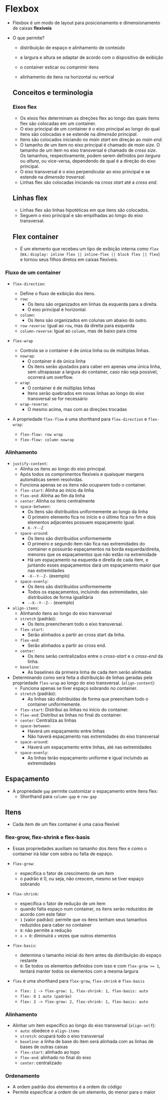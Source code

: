 # Flexbox

- Flexbox é um modo de layout para posicionamento e dimensionamento de caixas **flexíveis**

- O que permite?

  - distribuição de espaço e alinhamento de conteúdo
  - a largura e altura se adaptar de acordo com o dispositivo de exibição
  - o container esticar ou comprimir itens

  - alinhamento de itens na horizontal ou vertical

  ## Conceitos e terminologia

  ### Eixos flex

  - Os eixos flex determinam as direções flex ao longo das quais items flex são colocadas em um container.
  - O eixo principal de um container é o eixo principal ao longo do qual itens são colocadas e se estende na *dimensão principal*.
  - Itens são colocados iniciando no *main start* em direção ao *main end*.
  - O tamanho de um item no eixo principal é chamado de *main size*. O tamanho de um item no eixo transversal é chamado de *cross size*. Os tamanhos, respectivamente, podem serem definidos por *largura* ou *altura*, ou vice-versa, dependendo de qual é a direção do eixo principal.
  - O eixo transversal é o eixo perpendicular ao eixo principal e se estende na *dimensão traversal*.
  - Linhas flex são colocadas iniciando na *cross start* até a *cross end*.

  ## Linhas flex

  - Linhas flex são linhas hipotéticas em que itens são colocados.
  - Seguem o eixo principal e são empilhadas ao longo do eixo transversal.

  ## Flex container

  -  É um elemento que recebeu um tipo de exibição interna como `flex` (ex.: `display: inline flex || inline-flex || block flex || flex`) e tornou seus filhos diretos em caixas flexíveis.

### Fluxo de um container

- `flex-direction`:
  - Define o fluxo de exibição dos itens.
  - `row`:
    - Os itens são organizados em linhas da esquerda para a direita.
    - O eixo principal é horizontal.
  - `column`:
    - Os itens são organizados em colunas um abaixo do outro.
  - `row-reverse`: Igual ao `row`, mas da direita para esquerda
  - `column-reverse`: Igual ao `column`, mas de baixo para cima
  
- `flex-wrap`
  - Controla se o container é de única linha ou de múltiplas linhas.
  - `nowrap`:
    - O container é de única linha
    - Os itens serão ajustados para caber em apenas uma única linha, sem ultrapassar a largura do container, caso não seja possível, ocorrerá um overflow.
  - `wrap`:
    - O container é de múltiplas linhas
    - Itens serão quebrados em novas linhas ao longo do eixo transversal se for necessário
  - `wrap-reverse`:
    - O mesmo acima, mas com as direções trocadas
  
- A propriedade `flex-flow` é uma shorthand para `flex-direction` e `flex-wrap`:
  - `flex-flow: row wrap`
  - `flex-flow: column nowrap`

### Alinhamento

- `justify-content`:
  - Alinha os itens ao longo do eixo principal.
  - Após todos os comprimentos flexíveis e quaisquer margens automáticas serem resolvidas.
  - Funciona apenas se os itens não ocuparem todo o container.
  - `flex-start`: Alinha ao início da linha
  - `flex-end`: Alinha ao fim da linha
  - `center`: Alinha os itens centralmente
  - `space-between`:
    - Os itens são distribuídos uniformemente ao longo da linha
    - O primeiro elemento fica no início e o último fica no fim e dois elementos adjacentes possuem espaçamento igual.
    - `X--Y--Z`
  - `space-around`:
    - Os itens são distribuídos uniformemente
    - O primeiro e segundo item não fica nas extremidades do container e possuirão espaçamentos na borda esquerda/direita, menores que os espaçamentos que não estão na extremidade
    - Há um espaçamento na esquerda e direita de cada item, e juntando esses espaçamentos dará um espaçamento maior que nas extremidades
    - `-X--Y--Z-` (exemplo)
  - `space-evenly`:
    - Os ítens são distribuídos uniformemente
    - Todos os espaçamentos, incluindo das extremidades, são distribuídos de forma igualitária
    - `--X--Y--Z--` (exemplo)
- `align-items`:
  - Alinhando itens ao longo do eixo transversal
  - `stretch` (padrão):
    - Os itens preencheram todo o eixo transversal.
  - `flex-start`:
    - Serão alinhados a partir ao cross start da linha.
  - `flex-end`:
    - Serão alinhados a partir ao cross end.
  - `center`:
    - Os itens serão centralizados entre o *cross-start* e o *cross-end* da linha.
  - `baseline`:
    - As baselines da primeira linha de cada item serão alinhadas
- Determinando como será feita a distribuição de linhas geradas pela propriedade `flex-wrap` ao longo do eixo transversal. (`align-content`):
  - Funciona apenas se tiver espaço sobrando no container.
  - `stretch` (padrão):
    - As linhas são distribuídas de forma que preencham todo o container uniformemente.
  - `flex-start`: Distribui as linhas no início do container.
  - `flex-end`: Distribui as linhas no final do container.
  - `center`: Centraliza as linhas
  - `space-between`:
    - Haverá um espaçamento entre linhas
    - Não haverá espaçamento nas extremidades do eixo transversal
  - `space-around`:
    - Haverá um espaçamento entre linhas, até nas extremidades
  - `space-evenly`:
    - As linhas terão espaçamento uniforme e igual incluindo as extremidades

## Espaçamento

- A propriedade `gap` permite customizar o espaçamento entre itens flex:
  - Shorthand para `column-gap` e `row-gap`

## Itens

- Cada item de um flex container é uma caixa flexível

### flex-grow, flex-shrink e flex-basis

- Essas propriedades auxiliam no tamanho dos itens flex e como o container irá lidar com sobra ou falta de espaço.
- `flex-grow`:
  - especifica o fator de crescimento de um item
  - o padrão é 0, ou seja, não crescem, mesmo se tiver espaço sobrando

- `flex-shrink`:
  - especifica o fator de redução de um item
  - quando falta espaço num container, os itens serão reduzidos de acordo com este fator
  - `1` (valor padrão): permite que os itens tenham seus tamanhos reduzidos para caber no container
  - `0`: não permite a redução
  - `x > 0`: diminuirá `x` vezes que outros elementos 

- `flex-basis`:
  - determina o tamanho inicial do item antes da distribuição do espaço restante
  - `0`: Se todos os elementos definidos com isso e com `flex-grow >= 1`, tentará manter todos os elementos com a mesma largura

- `flex` é uma shorthand para `flex-grow`, `flex-shrink` e `flex-basis`
  - `flex: 1 -> flex-grow: 1, flex-shrink: 1, flex-basis: auto`
  - `flex: 0 1 auto (padrão)`
  - `flex: 2 -> flex-grow: 2, flex-shrink: 1, flex-basis: auto`


### Alinhamento

- Alinhar um item específico ao longo do eixo transversal (`align-self`):
  - `auto`: obedece o `align-items`
  - `stretch`: ocupará todo o eixo transversal
  - `baseline`: a linha de base do item será alinhada com as linhas de bases de outras caixas
  - `flex-start`: alinhado ao topo
  - `flex-end`: alinhado no final do eixo
  - `center`: centralizado

### Ordenamento

- A ordem padrão dos elementos é a ordem do código
- Permite especificar a ordem de um elemento, do menor para o maior